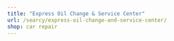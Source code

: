 ```yaml
---
title: "Express Oil Change & Service Center"
url: /searcy/express-oil-change-and-service-center/
shop: car repair
---
```

